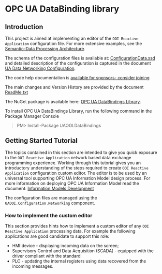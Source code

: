 # OPC UA DataBinding library

## Introduction

This project is aimed at implementing an editor of the `OOI Reactive Application` configuration file. For more extensive examples, see the [Semantic-Data Processing Architecture](../../SemanticData/README.MD).

The schema of the configuration files is available at:  [ConfigurationData.xsd](../../Configuration/Networking/Serialization/ConfigurationData.xsd) and detailed description of the configuration is captured in the document [UA Data Networking Configuration](../../Configuration/Networking/README.MD#ua-data-networking-configuration).

The code help documentation is [available for sponsors- consider joining](https://github.commsvr.com/AboutPartnershipProgram.md.html)

The main changes and Version History are provided by the document [ReadMe.txt](./ReadMe.txt)

The NuGet package is available here: [OPC UA DataBindings Library](https://www.nuget.org/packages/UAOOI.DataBindings/).

To install OPC UA DataBindings Library, run the following command in the  Package Manager Console  

> PM>  Install-Package UAOOI.DataBindings

## Getting Started Tutorial

The topics contained in this section are intended to give you quick exposure to the `OOI Reactive Application` network based data exchange programming experience. Working through this tutorial gives you an introductory understanding of the steps required to create `OOI Reactive Application` configuration custom editor. The editor is to be used by an universal tool supporting OPC UA Information Model design process. For more information on deploying OPC UA Information Model read the document: [Information Models Development](../../SemanticData/InformationModelsDevelopment.md)

The configuration files are managed using the `UAOOI.Configuration.Networking` component.

### How to implement the custom editor

This section provides hints how to implement a custom editor of any `OOI Reactive Application` processing data. For example the following applications are good candidate to support this role:

- HMI device - displaying incoming data on the screen;
- Supervisory Control and Data Acquisition (SCADA) - equipped with the driver compliant with the standard
- PLC - updating the internal registers using data recovered from the incoming messages.

